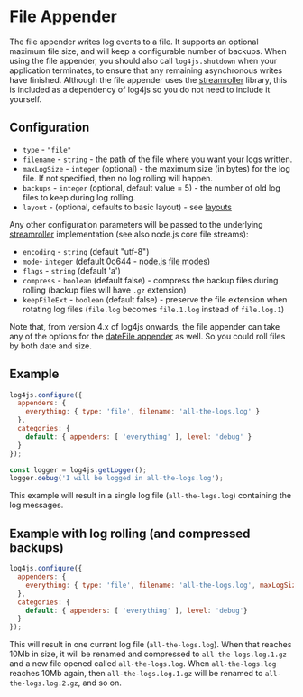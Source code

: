 # File Appender

The file appender writes log events to a file. It supports an optional maximum file size, and will keep a configurable number of backups. When using the file appender, you should also call `log4js.shutdown` when your application terminates, to ensure that any remaining asynchronous writes have finished. Although the file appender uses the [streamroller](https://github.com/nomiddlename/streamroller) library, this is included as a dependency of log4js so you do not need to include it yourself.

## Configuration

* `type` - `"file"`
* `filename` - `string` - the path of the file where you want your logs written.
* `maxLogSize` - `integer` (optional) - the maximum size (in bytes) for the log file. If not specified, then no log rolling will happen.
* `backups` - `integer` (optional, default value = 5) - the number of old log files to keep during log rolling.
* `layout` - (optional, defaults to basic layout) - see [layouts](layouts.md)

Any other configuration parameters will be passed to the underlying [streamroller](https://github.com/nomiddlename/streamroller) implementation (see also node.js core file streams):
* `encoding` - `string` (default "utf-8")
* `mode`- `integer` (default 0o644 - [node.js file modes](https://nodejs.org/dist/latest-v12.x/docs/api/fs.html#fs_file_modes))
* `flags` - `string` (default 'a')
* `compress` - `boolean` (default false) - compress the backup files during rolling (backup files will have `.gz` extension)
* `keepFileExt` - `boolean` (default false) - preserve the file extension when rotating log files (`file.log` becomes `file.1.log` instead of `file.log.1`)

Note that, from version 4.x of log4js onwards, the file appender can take any of the options for the [dateFile appender](dateFile.md) as well. So you could roll files by both date and size.

## Example

```javascript
log4js.configure({
  appenders: {
    everything: { type: 'file', filename: 'all-the-logs.log' }
  },
  categories: {
    default: { appenders: [ 'everything' ], level: 'debug' }
  }
});

const logger = log4js.getLogger();
logger.debug('I will be logged in all-the-logs.log');
```

This example will result in a single log file (`all-the-logs.log`) containing the log messages.

## Example with log rolling (and compressed backups)
```javascript
log4js.configure({
  appenders: {
    everything: { type: 'file', filename: 'all-the-logs.log', maxLogSize: 10485760, backups: 3, compress: true }
  },
  categories: {
    default: { appenders: [ 'everything' ], level: 'debug'}
  }
});
```
This will result in one current log file (`all-the-logs.log`). When that reaches 10Mb in size, it will be renamed and compressed to `all-the-logs.log.1.gz` and a new file opened called `all-the-logs.log`. When `all-the-logs.log` reaches 10Mb again, then `all-the-logs.log.1.gz` will be renamed to `all-the-logs.log.2.gz`, and so on.
